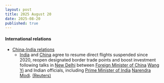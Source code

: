 ```yaml
---
layout: post
title: 2025 August 20
date: 2025-08-20
published: true
---
```



#### International relations

* [China-India relations](https://en.wikipedia.org/wiki/China-India_relations "China-India relations")
  * [India](https://en.wikipedia.org/wiki/India "India") and [China](https://en.wikipedia.org/wiki/China "China") agree to resume direct flights suspended since 2020, reopen designated border trade points and boost investment following talks in [New Delhi](https://en.wikipedia.org/wiki/New_Delhi "New Delhi") between [Foreign Minister of China](https://en.wikipedia.org/wiki/Foreign_Minister_of_China "Foreign Minister of China") [Wang Yi](https://en.wikipedia.org/wiki/Wang_Yi "Wang Yi") and Indian officials, including [Prime Minister of India](https://en.wikipedia.org/wiki/Prime_Minister_of_India "Prime Minister of India") [Narendra Modi](https://en.wikipedia.org/wiki/Narendra_Modi "Narendra Modi"). [(Reuters)](https://www.reuters.com/world/china/india-china-agree-resume-direct-flights-boost-business-links-2025-08-19/)
